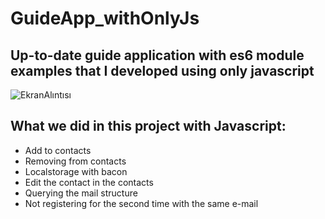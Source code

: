 # GuideApp_withOnlyJs
## Up-to-date guide application with es6 module examples that I developed using only javascript
![EkranAlıntısı](https://user-images.githubusercontent.com/61888196/159365848-443fb96d-5dd9-4038-b24a-0b81f1d832eb.PNG)

## What we did in this project with Javascript:
- Add to contacts
- Removing from contacts
- Localstorage with bacon
- Edit the contact in the contacts
- Querying the mail structure
- Not registering for the second time with the same e-mail
